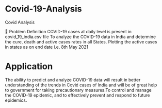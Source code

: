 # Covid-19-Analysis
Covid Analysis

📌 Problem Definition COVID-19 cases at daily level is present in covid_19_india.csv file To analyze the COVID-19 data in India and determine the cure, death and active cases rates in all States. Plotting the active cases in states as on end date i.e. 8th May 2021

# Application
The ability to predict and analyze COVID-19 data will result in better understanding of the trends in Covid cases of India and will be of great help to government for taking precautionary measures.To control and manage the COVID-19 epidemic, and to effectively prevent and respond to future epidemics.

